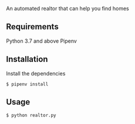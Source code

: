 
An automated realtor that can help you find homes

## Requirements
Python 3.7 and above
Pipenv

## Installation
Install the dependencies
```
$ pipenv install
```

## Usage
```
$ python realtor.py
```
